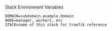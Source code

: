 Stack Environment Variables
```
DOMAIN=subdomain.example.domain
NODE=manager, worker1, etc
STACK=name of this stack for traefik reference
```
